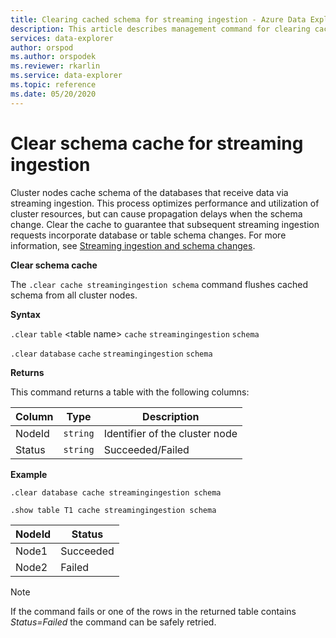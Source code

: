 ```yaml
---
title: Clearing cached schema for streaming ingestion - Azure Data Explorer
description: This article describes management command for clearing cached database schema in Azure Data Explorer.
services: data-explorer
author: orspod
ms.author: orspodek
ms.reviewer: rkarlin
ms.service: data-explorer
ms.topic: reference
ms.date: 05/20/2020
---
```

# Clear schema cache for streaming ingestion

Cluster nodes cache schema of the databases that receive data via streaming ingestion. This process optimizes performance and utilization of cluster resources, but can cause propagation delays when the schema change.
Clear the cache to guarantee that subsequent streaming ingestion requests incorporate database or table schema changes.
For more information, see [Streaming ingestion and schema changes](streaming-ingestion-schema-changes.md).

**Clear schema cache**

The `.clear cache streamingingestion schema` command flushes cached schema from all cluster nodes.

**Syntax**

`.clear` `table` &lt;table name&gt; `cache` `streamingingestion` `schema`

`.clear` `database` `cache` `streamingingestion` `schema`

**Returns**

This command returns a table with the following columns:

|Column    |Type    |Description
|---|---|---
|NodeId|`string`|Identifier of the cluster node
|Status|`string`|Succeeded/Failed

**Example**

```kusto
.clear database cache streamingingestion schema

.show table T1 cache streamingingestion schema
```

|NodeId|Status|
|---|---|
|Node1|Succeeded
|Node2|Failed

> [!NOTE]
> If the command fails or one of the rows in the returned table contains *Status=Failed* the command can be safely retried.
